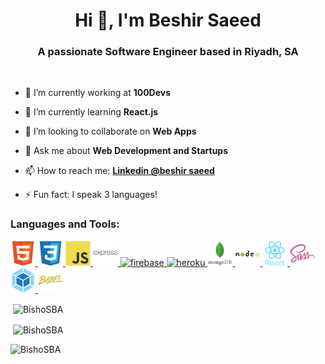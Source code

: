 <h1 align="center">Hi 👋, I'm Beshir Saeed</h1>
<h3 align="center">A passionate Software Engineer based in Riyadh, SA</h3>

<br>


- 🔭 I’m currently working at **100Devs**

- 🌱 I’m currently learning **React.js**

- 👯 I’m looking to collaborate on **Web Apps**

- 💬 Ask me about **Web Development and Startups**

- 📫 How to reach me: **[Linkedin @beshir saeed](https://www.linkedin.com/in/beshir-saeed)**

- ⚡ Fun fact: I speak 3 languages!


<h3 align="left">Languages and Tools:</h3>
<p align="left">
    <a href="https://www.w3.org/html/" target="_blank" rel="noreferrer"> <img
            src="https://raw.githubusercontent.com/devicons/devicon/master/icons/html5/html5-original.svg"
            alt="html5" width="40" height="40" /> </a> 
    <a href="https://www.w3schools.com/css/" target="_blank" rel="noreferrer"> <img
            src="https://raw.githubusercontent.com/devicons/devicon/master/icons/css3/css3-original.svg"
            alt="css3" width="40" height="40" /> </a> <a href="https://developer.mozilla.org/en-US/docs/Web/JavaScript"
        target="_blank" rel="noreferrer"> <img
            src="https://raw.githubusercontent.com/devicons/devicon/master/icons/javascript/javascript-original.svg"
            alt="javascript" width="40" height="40" /> </a><a href="https://expressjs.com" target="_blank" rel="noreferrer">
        <img src="https://raw.githubusercontent.com/devicons/devicon/master/icons/express/express-original-wordmark.svg"
            alt="express" width="40" height="40" /> </a> <a href="https://firebase.google.com/" target="_blank"
        rel="noreferrer"> <img src="https://www.vectorlogo.zone/logos/firebase/firebase-icon.svg" alt="firebase"
            width="40" height="40" /> </a> <a href="https://heroku.com" target="_blank" rel="noreferrer"> <img
            src="https://www.vectorlogo.zone/logos/heroku/heroku-icon.svg" alt="heroku" width="40" height="40" /> </a>
    <a href="https://www.mongodb.com/" target="_blank" rel="noreferrer"> <img
            src="https://raw.githubusercontent.com/devicons/devicon/master/icons/mongodb/mongodb-original-wordmark.svg"
            alt="mongodb" width="40" height="40" /> </a> <a href="https://nodejs.org" target="_blank" rel="noreferrer">
        <img src="https://raw.githubusercontent.com/devicons/devicon/master/icons/nodejs/nodejs-original-wordmark.svg"
            alt="nodejs" width="40" height="40" /> </a> <a href="https://reactjs.org/" target="_blank" rel="noreferrer">
        <img src="https://raw.githubusercontent.com/devicons/devicon/master/icons/react/react-original-wordmark.svg"
            alt="react" width="40" height="40" /> </a> <a href="https://sass-lang.com" target="_blank" rel="noreferrer">
        <img src="https://raw.githubusercontent.com/devicons/devicon/master/icons/sass/sass-original.svg" alt="sass"
            width="40" height="40" /> </a> <a href="https://webpack.js.org" target="_blank" rel="noreferrer"> <img
            src="https://raw.githubusercontent.com/devicons/devicon/d00d0969292a6569d45b06d3f350f463a0107b0d/icons/webpack/webpack-original.svg"
            alt="webpack" width="40" height="40" /> </a>
    <a href="https://babeljs.io/" target="_blank" rel="noreferrer"> <img
            src="https://raw.githubusercontent.com/devicons/devicon/master/icons/babel/babel-original.svg"" alt="babel" width="40" height="40" /> </a>
</p>
<p>&nbsp;<img align="center"  src="https://github-readme-stats.vercel.app/api/top-langs?username=BishoSBA&show_icons=true&locale=en&layout=compact" alt="BishoSBA" /></p>


<p>&nbsp;<img align="center" src="https://github-readme-streak-stats.herokuapp.com/?user=BishoSBA&" alt="BishoSBA" /></p>


<p align="left"> <img src="https://komarev.com/ghpvc/?username=BishoSBA" alt="BishoSBA" /> </p>
